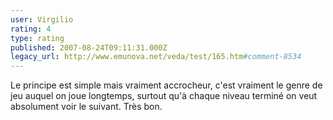 ```yaml
---
user: Virgilio
rating: 4
type: rating
published: 2007-08-24T09:11:31.000Z
legacy_url: http://www.emunova.net/veda/test/165.htm#comment-8534
---
```

Le principe est simple mais vraiment accrocheur, c'est vraiment le genre de jeu auquel on joue longtemps, surtout qu'à chaque niveau terminé on veut absolument voir le suivant. Très bon.